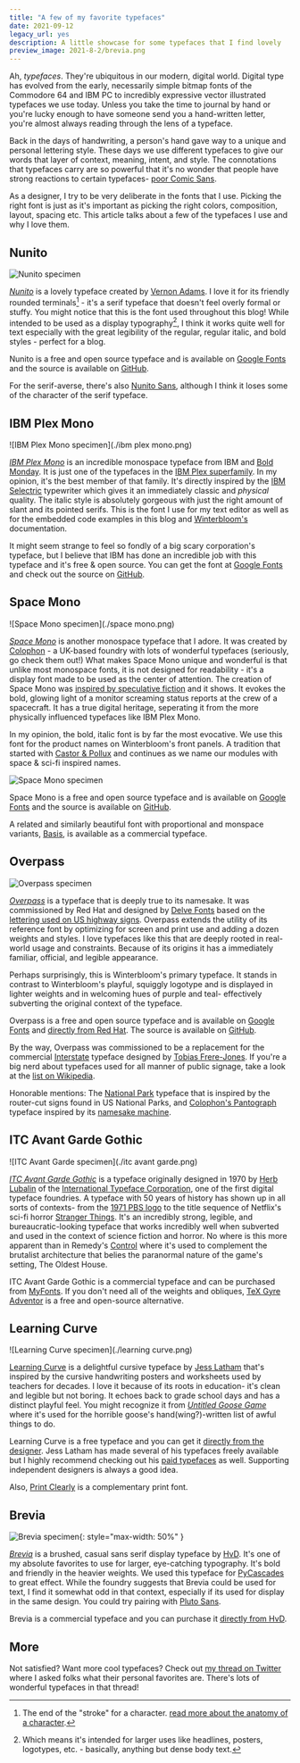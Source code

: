 ```yaml
---
title: "A few of my favorite typefaces"
date: 2021-09-12
legacy_url: yes
description: A little showcase for some typefaces that I find lovely
preview_image: 2021-8-2/brevia.png
---
```


Ah, *typefaces*. They're ubiquitous in our modern, digital world. Digital type has evolved from the early, necessarily simple bitmap fonts of the Commodore 64 and IBM PC to incredibly expressive vector illustrated typefaces we use today. Unless you take the time to journal by hand or you're lucky enough to have someone send you a hand-written letter, you're almost always reading through the lens of a typeface.

Back in the days of handwriting, a person's hand gave way to a unique and personal lettering style. These days we use different typefaces to give our words that layer of context, meaning, intent, and style. The connotations that typefaces carry are so powerful that it's no wonder that people have strong reactions to certain typefaces- [poor Comic Sans](https://en.wikipedia.org/wiki/Comic_Sans#Defense).

As a designer, I try to be very deliberate in the fonts that I use. Picking the right font is just as it's important as picking the right colors, composition, layout, spacing etc. This article talks about a few of the typefaces I use and why I love them.

## Nunito

![Nunito specimen](./nunito.png)

[*Nunito*](https://fonts.google.com/specimen/Nunito) is a lovely typeface created by [Vernon Adams](http://sansoxygen.com/). I love it for its friendly rounded terminals[^terminals] - it's a serif typeface that doesn't feel overly formal or stuffy. You might notice that this is the font used throughout this blog! While intended to be used as a display typography[^display], I think it works quite well for text especially with the great legibility of the regular, regular italic, and bold styles - perfect for a blog.

Nunito is a free and open source typeface and is available on [Google Fonts](https://fonts.google.com/specimen/Nunito) and the source is available on [GitHub](https://github.com/googlefonts/nunito).

For the serif-averse, there's also [Nunito Sans](https://fonts.google.com/specimen/Nunito+Sans), although I think it loses some of the character of the serif typeface.

[^terminals]: The end of the "stroke" for a character. [read more about the anatomy of a character](https://www.fonts.com/content/learning/fontology/level-1/type-anatomy/anatomy).
[^display]: Which means it's intended for larger uses like headlines, posters, logotypes, etc. - basically, anything but dense body text.

## IBM Plex Mono

![IBM Plex Mono specimen](./ibm plex mono.png)

[*IBM Plex Mono*](https://www.ibm.com/plex/plexness/#mono-for-coding) is an incredible monospace typeface from IBM and [Bold Monday](https://boldmonday.com/). It is just one of the typefaces in the [IBM Plex superfamily](https://en.wikipedia.org/wiki/IBM_Plex). In my opinion, it's the best member of that family. It's directly inspired by the [IBM Selectric](https://en.wikipedia.org/wiki/IBM_Selectric_typewriter) typewriter which gives it an immediately classic and *physical* quality. The italic style is absolutely gorgeous with just the right amount of slant and its pointed serifs. This is the font I use for my text editor as well as for the embedded code examples in this blog and [Winterbloom's](https://winterbloom.com) documentation.

It might seem strange to feel so fondly of a big scary corporation's typeface, but I believe that IBM has done an incredible job with this typeface and it's free & open source. You can get the font at [Google Fonts](https://fonts.google.com/specimen/IBM+Plex+Mono) and check out the source on [GitHub](https://github.com/IBM/plex/).

## Space Mono

![Space Mono specimen](./space mono.png)

[*Space Mono*](https://www.colophon-foundry.org/custom/spacemono/) is another monospace typeface that I adore. It was created by [Colophon](https://www.colophon-foundry.org/about/) - a UK-based foundry with lots of wonderful typefaces (seriously, go check them out!) What makes Space Mono unique and wonderful is that unlike most monospace fonts, it is not designed for readability - it's a display font made to be used as the center of attention. The creation of Space Mono was [inspired by speculative fiction](https://medium.com/google-design/introducing-space-mono-a-new-monospaced-typeface-by-colophon-foundry-for-google-fonts-84367eac6dfb) and it shows. It evokes the bold, glowing light of a monitor screaming status reports at the crew of a spacecraft. It has a true digital heritage, seperating it from the more physically influenced typefaces like IBM Plex Mono.

In my opinion, the bold, italic font is by far the most evocative. We use this font for the product names on Winterbloom's front panels. A tradition that started with [Castor & Pollux]() and continues as we name our modules with space & sci-fi inspired names.

![Space Mono specimen](./cp-hand.jpg)

Space Mono is a free and open source typeface and is available on [Google Fonts](https://fonts.google.com/specimen/Space+Mono) and the source is available on [GitHub](https://github.com/googlefonts/spacemono).

A related and similarly beautiful font with proportional and monspace variants, [Basis](https://www.colophon-foundry.org/typefaces/basis-grotesque/), is available as a commercial typeface.

## Overpass

![Overpass specimen](./overpass.png)

[*Overpass*](http://overpassfont.org/) is a typeface that is deeply true to its namesake. It was commissioned by Red Hat and designed by [Delve Fonts](https://delvefonts.com/) based on the [lettering used on US highway signs](https://en.wikipedia.org/wiki/Highway_Gothic). Overpass extends the utility of its reference font by optimizing for screen and print use and adding a dozen weights and styles. I love typefaces like this that are deeply rooted in real-world usage and constraints. Because of its origins it has a immediately familiar, official, and legible appearance.

Perhaps surprisingly, this is Winterbloom's primary typeface. It stands in contrast to Winterbloom's playful, squiggly logotype and is displayed in lighter weights and in welcoming hues of purple and teal- effectively subverting the original context of the typeface.

Overpass is a free and open source typeface and is available on [Google Fonts](https://fonts.google.com/specimen/Overpass) and [directly from Red Hat](http://overpassfont.org/). The source is available on [GitHub](https://github.com/RedHatOfficial/Overpass).

By the way, Overpass was commissioned to be a replacement for the commercial [Interstate](https://en.wikipedia.org/wiki/Interstate_(typeface)) typeface designed by [Tobias Frere-Jones](https://frerejones.com/). If you're a big nerd about typefaces used for all manner of public signage, take a look at the [list on Wikipedia](https://en.wikipedia.org/wiki/List_of_public_signage_typefaces).

Honorable mentions: The [National Park](https://nationalparktypeface.com/) typeface that is inspired by the router-cut signs found in US National Parks, and [Colophon's Pantograph](https://www.colophon-foundry.org/typefaces/pantograph/) typeface inspired by its [namesake machine](https://en.wikipedia.org/wiki/Pantograph).

## ITC Avant Garde Gothic

![ITC Avant Garde specimen](./itc avant garde.png)

[*ITC Avant Garde Gothic*](https://en.wikipedia.org/wiki/ITC_Avant_Garde) is a typeface originally designed in 1970 by [Herb Lubalin](https://en.wikipedia.org/wiki/Herb_Lubalin) of the [International Typeface Corporation](https://en.wikipedia.org/wiki/International_Typeface_Corporation), one of the first digital typeface foundries. A typeface with 50 years of history has shown up in all sorts of contexts- from the [1971 PBS logo](https://en.wikipedia.org/wiki/File:PBS_1971_id.svg) to the title sequence of Netflix's sci-fi horror [Stranger Things](https://www.youtube.com/watch?v=IuHOAP03V6k). It's an incredibly strong, legible, and bureaucratic-looking typeface that works incredibly well when subverted and used in the context of science fiction and horror. No where is this more apparent than in Remedy's [Control](https://controlgame.com) where it's used to complement the brutalist architecture that belies the paranormal nature of the game's setting, The Oldest House.

ITC Avant Garde Gothic is a commercial typeface and can be purchased from [MyFonts](https://www.myfonts.com/fonts/itc/avant-garde-gothic). If you don't need all of the weights and obliques, [TeX Gyre Adventor](http://www.gust.org.pl/projects/e-foundry/tex-gyre/adventor/index_html) is a free and open-source alternative.


## Learning Curve

![Learning Curve specimen](./learning curve.png)

[Learning Curve](https://www.bvfonts.com/fonts/details.php?id=76) is a delightful cursive typeface by [Jess Latham](https://www.bvfonts.com/about.php) that's inspired by the cursive handwriting posters and worksheets used by teachers for decades. I love it because of its roots in education- it's clean and legible but not boring. It echoes back to grade school days and has a distinct playful feel. You might recognize it from [*Untitled Goose Game*](https://goose.game/credits/) where it's used for the horrible goose's hand(wing?)-written list of awful things to do.

Learning Curve is a free typeface and you can get it [directly from the designer](https://www.bvfonts.com/fonts/details.php?id=76). Jess Latham has made several of his typefaces freely available but I highly recommend checking out his [paid typefaces](https://www.bvfonts.com/fonts/fonts.php?show=pay) as well. Supporting independent designers is always a good idea.

Also, [Print Clearly](https://www.bvfonts.com/fonts/details.php?id=45) is a complementary print font.


## Brevia

![Brevia specimen](./brevia.png){: style="max-width: 50%" }

[*Brevia*](https://www.hvdfonts.com/fonts/brevia) is a brushed, casual sans serif display typeface by [HvD](https://www.hvdfonts.com/). It's one of my absolute favorites to use for larger, eye-catching typography. It's bold and friendly in the heavier weights. We used this typeface for [PyCascades]() to great effect. While the foundry suggests that Brevia could be used for text, I find it somewhat odd in that context, especially if its used for display in the same design. You could try pairing with [Pluto Sans](https://www.hvdfonts.com/fonts/pluto-sans).

Brevia is a commercial typeface and you can purchase it [directly from HvD](https://www.hvdfonts.com/fonts/brevia).

## More

Not satisfied? Want more cool typefaces? Check out [my thread on Twitter](https://twitter.com/theavalkyrie/status/1396472198437744648) where I asked folks what their personal favorites are. There's lots of wonderful typefaces in that thread!

